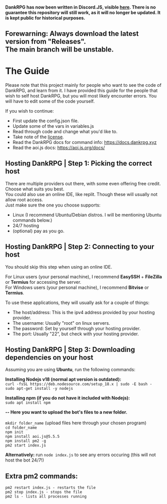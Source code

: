 #### DankRPG has now been written in Discord.JS, visible [here](https://github.com/Snoozeds/DankRPG). There is no guarantee this repository will still work, as it will no longer be updated. It is kept public for historical purposes.

## Forewarning: Always download the latest version from "Releases". <br> The main branch will be unstable.

# The Guide
Please note that this project mainly for people who want to see the code of DankRPG, and learn from it. I have provided this guide for the people that wish to self host DankRPG, but you will most likely encounter errors. You will have to edit some of the code yourself.

If you wish to continue:
- First update the config.json file.
- Update some of the vars in variables.js
- Read through code and change what you'd like to.
- Take note of the [license](https://tldrlegal.com/license/mit-license).
- Read the DankRPG docs for command info: https://docs.dankrpg.xyz
- Read the aoi.js docs: https://aoi.js.org/docs/

## Hosting DankRPG | Step 1: Picking the correct host
There are multiple providers out there, with some even offering free credit. Choose what suits you best.\
You could also use an online IDE, like replit. Though these will usually not allow root access.\
Just make sure the one you choose supports: 
- Linux (I recommend Ubuntu/Debian distros. I will be mentioning Ubuntu commands below.)
- 24/7 hosting 
- (optional) pay as you go.

## Hosting DankRPG | Step 2: Connecting to your host
You should skip this step when using an online IDE.

For Linux users (your personal machine), I recommend **EasySSH** + **FileZilla** or **Termius** for accessing the server. \
For Windows users (your personal machine), I recommend **Bitvise** or **Termius**.

To use these applications, they will usually ask for a couple of things:
- The host/address: This is the ipv4 address provided by your hosting provider.
- The username: Usually "root" on linux servers.
- The password: Set by yourself through your hosting provider.
- The port: Usually "22", but check with your hosting provider.

## Hosting DankRPG | Step 3: Downloading dependencies on your host

Assuming you are using **Ubuntu**, run the following commands:

**Installing Nodejs v18 (normal apt version is outdated):** \
```curl -fsSL https://deb.nodesource.com/setup_18.x | sudo -E bash -``` \
```sudo apt-get install -y nodejs``` 

**Installing npm (if you do not have it included with Nodejs):** \
```sudo apt install npm```

**-- Here you want to upload the bot's files to a new folder.** \
\
```mkdir folder_name``` (upload files here through your chosen program) \
```cd folder_name``` \
```npm init``` \
```npm install aoi.js@5.5.5``` \
```npm install pm2 -g``` \
```pm2 start index.js```

**Alternatively:** run ```node index.js``` to see any errors occuring (this will not host the bot 24/7!)

## Extra pm2 commands:
```pm2 restart index.js - restarts the file``` \
```pm2 stop index.js - stops the file``` \
```pm2 ls - lists all processes running```
